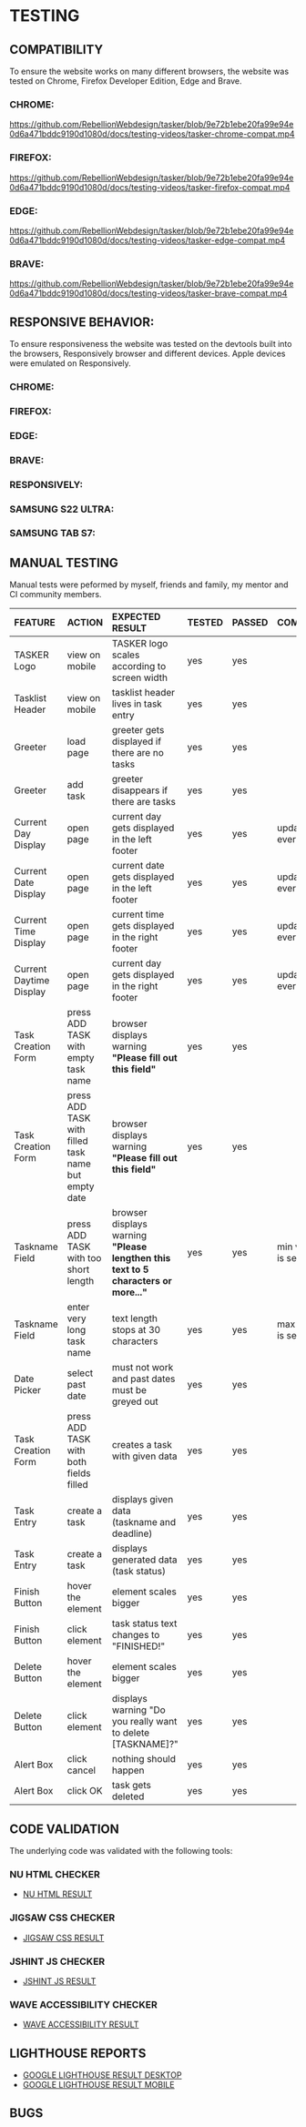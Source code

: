 # TESTING

## COMPATIBILITY

To ensure the website works on many different browsers, the website was tested on Chrome, Firefox Developer Edition, Edge and Brave.

### CHROME:

https://github.com/RebellionWebdesign/tasker/blob/9e72b1ebe20fa99e94e0d6a471bddc9190d1080d/docs/testing-videos/tasker-chrome-compat.mp4

### FIREFOX:

https://github.com/RebellionWebdesign/tasker/blob/9e72b1ebe20fa99e94e0d6a471bddc9190d1080d/docs/testing-videos/tasker-firefox-compat.mp4

### EDGE:

https://github.com/RebellionWebdesign/tasker/blob/9e72b1ebe20fa99e94e0d6a471bddc9190d1080d/docs/testing-videos/tasker-edge-compat.mp4

### BRAVE:

https://github.com/RebellionWebdesign/tasker/blob/9e72b1ebe20fa99e94e0d6a471bddc9190d1080d/docs/testing-videos/tasker-brave-compat.mp4

## RESPONSIVE BEHAVIOR:

To ensure responsiveness the website was tested on the devtools built into the browsers, Responsively browser and different devices. Apple devices were emulated on Responsively.

### CHROME:



### FIREFOX:



### EDGE:



### BRAVE:



### RESPONSIVELY:



### SAMSUNG S22 ULTRA:



### SAMSUNG TAB S7:



## MANUAL TESTING

Manual tests were peformed by myself, friends and family, my mentor and CI community members.

|             FEATURE              |               ACTION               |               EXPECTED RESULT               | TESTED | PASSED | COMMENT |
| :------------------------------- | :--------------------------------- | :------------------------------------------ | :----- | :----- | :------ |
| TASKER Logo             | view on mobile                                      | TASKER logo scales according to screen width                 | yes    | yes    |                        |
| Tasklist Header         | view on mobile                                      | tasklist header lives in task entry                          | yes    | yes    |                        |
| Greeter                 | load page                                           | greeter gets displayed if there are no tasks                 | yes    | yes    |                        |
| Greeter                 | add task                                            | greeter disappears if there are tasks                        | yes    | yes    |                        |
| Current Day Display     | open page                                           | current day gets displayed in the left footer                | yes    | yes    | updates every 24h      |
| Current Date Display    | open page                                           | current date gets displayed in the left footer               | yes    | yes    | updates every 24h      |
| Current Time Display    | open page                                           | current time gets displayed in the right footer              | yes    | yes    | updates every 60s      |
| Current Daytime Display | open page                                           | current day gets displayed in the right footer               | yes    | yes    | updates every 12h      |
| Task Creation Form      | press ADD TASK with empty task name                 | browser displays warning **"Please fill out this field"**    | yes    | yes    |                        |
| Task Creation Form      | press ADD TASK with filled task name but empty date | browser displays warning **"Please fill out this field"**    | yes    | yes    |                        |
| Taskname Field          | press ADD TASK with too short length                | browser displays warning **"Please lengthen this text to 5 characters or more..."** | yes    | yes    | min value is set to 5  |
| Taskname Field          | enter very long task name                           | text length stops at 30 characters                           | yes    | yes    | max value is set to 30 |
| Date Picker             | select past date                                    | must not work and past dates must be greyed out              | yes    | yes    |                        |
| Task Creation Form      | press ADD TASK with both fields filled              | creates a task with given data                               | yes    | yes    |                        |
| Task Entry              | create a task                                       | displays given data (taskname and deadline)                  | yes    | yes    |                        |
| Task Entry              | create a task                                       | displays generated data (task status)                        | yes    | yes    |                        |
| Finish Button           | hover the element                                   | element scales bigger                                        | yes    | yes    |                        |
| Finish Button           | click element                                       | task status text changes to "FINISHED!"                      | yes    | yes    |                        |
| Delete Button           | hover the element                                   | element scales bigger                                        | yes    | yes    |                        |
| Delete Button           | click element                                       | displays warning "Do you really want to delete [TASKNAME]?"  | yes    | yes    |         |
| Alert Box               | click cancel                                        | nothing should happen                                        | yes    | yes    | |
| Alert Box               | click OK                                            | task gets deleted                                            | yes    | yes    | |

## CODE VALIDATION

The underlying code was validated with the following tools:

### NU HTML CHECKER

- [NU HTML RESULT](docs/testing-images/tasker-nuhtml-result.png)

### JIGSAW CSS CHECKER

- [JIGSAW CSS RESULT](docs/testing-images/tasker-jigsaw-result.png)

### JSHINT JS CHECKER

- [JSHINT JS RESULT](docs/testing-images/tasker-jshint-results.png)

### WAVE ACCESSIBILITY CHECKER

- [WAVE ACCESSIBILITY RESULT](docs/testing-images/tasker-wave-results.png)

## LIGHTHOUSE REPORTS

- [GOOGLE LIGHTHOUSE RESULT DESKTOP](docs/testing-images/tasker-lighthouse-result-desktop.png)
- [GOOGLE LIGHTHOUSE RESULT MOBILE](docs/testing-images/tasker-lighthouse-result-mobile.png)

## BUGS
